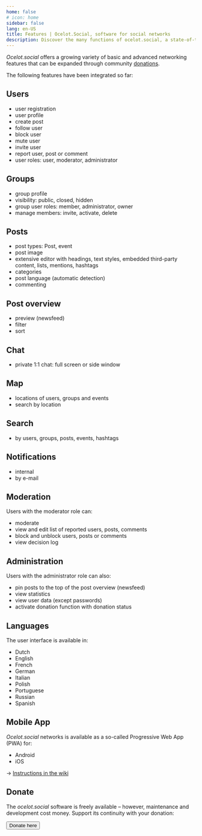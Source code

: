 ```yaml
---
home: false
# icon: home
sidebar: false
lang: en-US
title: Features | Ocelot.Social, software for social networks
description: Discover the many functions of ocelot.social, a state-of-the-art, extensible and free open source software designed to run your social network of any size.
---
```


*Ocelot.social* offers a growing variety of basic and advanced networking features that can be expanded through community [donations](/en/donate/).

The following features have been integrated so far:

## Users

- user registration
- user profile
- create post
- follow user
- block user
- mute user
- invite user
- report user, post or comment
- user roles: user, moderator, administrator

## Groups

- group profile
- visibility: public, closed, hidden
- group user roles: member, administrator, owner
- manage members: invite, activate, delete

## Posts

- post types: Post, event
- post image
- extensive editor with headings, text styles, embedded third-party content, lists, mentions, hashtags
- categories
- post language (automatic detection)
- commenting

## Post overview

- preview (newsfeed)
- filter
- sort

## Chat

- private 1:1 chat: full screen or side window

## Map

- locations of users, groups and events
- search by location

## Search

- by users, groups, posts, events, hashtags

## Notifications

- internal
- by e-mail

## Moderation

Users with the moderator role can:

- moderate
- view and edit list of reported users, posts, comments
- block and unblock users, posts or comments
- view decision log

## Administration

Users with the administrator role can also:

- pin posts to the top of the post overview (newsfeed)
- view statistics
- view user data (except passwords)
- activate donation function with donation status

## Languages

The user interface is available in:

- Dutch
- English
- French
- German
- Italian
- Polish
- Portuguese
- Russian
- Spanish

## Mobile App

*Ocelot.social* networks is available as a so-called Progressive Web App (PWA) for:

- Android
- iOS

→ [Instructions in the wiki](https://github.com/Ocelot-Social-Community/Ocelot-Social/wiki/en:FAQ#is-there-a-mobile-app)

## Donate

The *ocelot.social* software is freely available – however, maintenance and development cost money.
Support its continuity with your donation:

<!-- markdownlint-disable MD033 -->
<a href="/en/donate/">
  <Button class="donate-button">
    Donate here
  </Button>
</a>
<!-- markdownlint-enable MD033 -->

